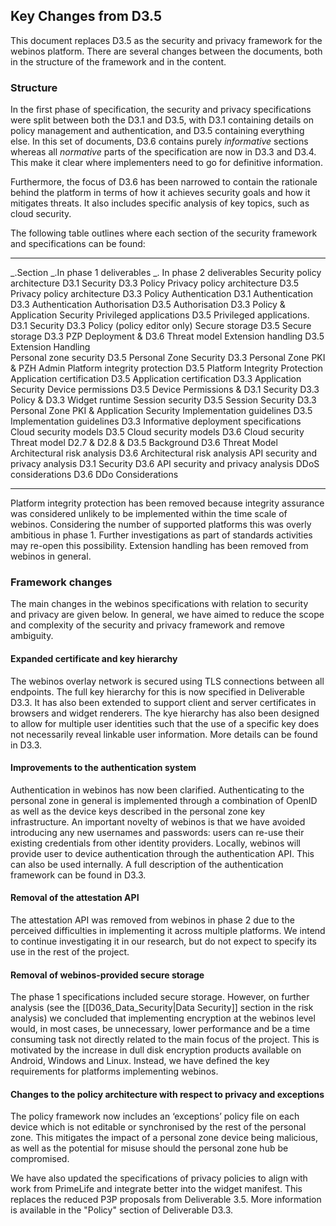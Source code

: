 Key Changes from D3.5
---------------------

This document replaces D3.5 as the security and privacy framework for the webinos platform. There are several changes between the documents, both in the structure of the framework and in the content.

### Structure

In the first phase of specification, the security and privacy specifications were split between both the D3.1 and D3.5, with D3.1 containing details on policy management and authentication, and D3.5 containing everything else. In this set of documents, D3.6 contains purely _informative_ sections whereas all _normative_ parts of the specification are now in D3.3 and D3.4. This make it clear where implementers need to go for definitive information.

Furthermore, the focus of D3.6 has been narrowed to contain the rationale behind the platform in terms of how it achieves security goals and how it mitigates threats. It also includes specific analysis of key topics, such as cloud security.

The following table outlines where each section of the security framework and specifications can be found:

  ----------------------------------- --------------------------------------------- -----------------------------------------------
  _.Section                      _.In phase 1 deliverables                _. In phase 2 deliverables
  Security policy architecture        D3.1 Security                                 D3.3 Policy
  Privacy policy architecture         D3.5 Privacy policy architecture              D3.3 Policy
  Authentication                      D3.1 Authentication                           D3.3 Authentication
  Authorisation                       D3.5 Authorisation                            D3.3 Policy & Application Security
  Privileged applications             D3.5 Privileged applications. D3.1 Security   D3.3 Policy (policy editor only)
  Secure storage                      D3.5 Secure storage                           D3.3 PZP Deployment & D3.6 Threat model
  Extension handling                  D3.5 Extension Handling                       
  Personal zone security              D3.5 Personal Zone Security                   D3.3 Personal Zone PKI & PZH Admin
  Platform integrity protection       D3.5 Platform Integrity Protection            
  Application certification           D3.5 Application certification                D3.3 Application Security
  Device permissions                  D3.5 Device Permissions & D3.1 Security       D3.3 Policy & D3.3 Widget runtime
  Session security                    D3.5 Session Security                         D3.3 Personal Zone PKI & Application Security
  Implementation guidelines           D3.5 Implementation guidelines                D3.3 Informative deployment specifications
  Cloud security models               D3.5 Cloud security models                    D3.6 Cloud security
  Threat model                        D2.7 & D2.8 & D3.5 Background                 D3.6 Threat Model
  Architectural risk analysis                                                       D3.6 Architectural risk analysis
  API security and privacy analysis   D3.1 Security                                 D3.6 API security and privacy analysis
  DDoS considerations                                                               D3.6 DDo Considerations
  ----------------------------------- --------------------------------------------- -----------------------------------------------

Platform integrity protection has been removed because integrity assurance was considered unlikely to be implemented within the time scale of webinos. Considering the number of supported platforms this was overly ambitious in phase 1. Further investigations as part of standards activities may re-open this possibility. Extension handling has been removed from webinos in general.

### Framework changes

The main changes in the webinos specifications with relation to security and privacy are given below. In general, we have aimed to reduce the scope and complexity of the security and privacy framework and remove ambiguity.

#### Expanded certificate and key hierarchy

The webinos overlay network is secured using TLS connections between all endpoints. The full key hierarchy for this is now specified in Deliverable D3.3. It has also been extended to support client and server certificates in browsers and widget renderers. The kye hierarchy has also been designed to allow for multiple user identities such that the use of a specific key does not necessarily reveal linkable user information. More details can be found in D3.3.

#### Improvements to the authentication system

Authentication in webinos has now been clarified. Authenticating to the personal zone in general is implemented through a combination of OpenID as well as the device keys described in the personal zone key infrastructure. An important novelty of webinos is that we have avoided introducing any new usernames and passwords: users can re-use their existing credentials from other identity providers. Locally, webinos will provide user to device authentication through the authentication API. This can also be used internally. A full description of the authentication framework can be found in D3.3.

#### Removal of the attestation API

The attestation API was removed from webinos in phase 2 due to the perceived difficulties in implementing it across multiple platforms. We intend to continue investigating it in our research, but do not expect to specify its use in the rest of the project.

#### Removal of webinos-provided secure storage

The phase 1 specifications included secure storage. However, on further analysis (see the [[D036_Data_Security|Data Security]] section in the risk analysis) we concluded that implementing encryption at the webinos level would, in most cases, be unnecessary, lower performance and be a time consuming task not directly related to the main focus of the project. This is motivated by the increase in dull disk encryption products available on Android, Windows and Linux. Instead, we have defined the key requirements for platforms implementing webinos.

#### Changes to the policy architecture with respect to privacy and exceptions

The policy framework now includes an ‘exceptions’ policy file on each device which is not editable or synchronised by the rest of the personal zone. This mitigates the impact of a personal zone device being malicious, as well as the potential for misuse should the personal zone hub be compromised.

We have also updated the specifications of privacy policies to align with work from PrimeLife and integrate better into the widget manifest. This replaces the reduced P3P proposals from Deliverable 3.5. More information is available in the "Policy" section of Deliverable D3.3.

